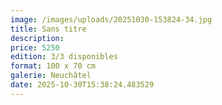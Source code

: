 ```yaml
---
image: /images/uploads/20251030-153824-34.jpg
title: Sans titre
description: 
price: 5250
edition: 3/3 disponibles
format: 100 x 70 cm
galerie: Neuchâtel
date: 2025-10-30T15:38:24.483529
---
```

